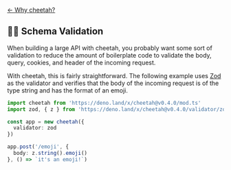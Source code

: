 [← Why cheetah?](https://github.com/azurystudio/cheetah#why-cheetah)

## 🧙‍♂️ Schema Validation

When building a large API with cheetah, you probably want some sort of validation to reduce the amount of boilerplate code to validate the body, query, cookies, and header of the incoming request.

With cheetah, this is fairly straightforward. The following example uses [Zod](https://github.com/colinhacks/zod) as the validator and verifies that the body of the incoming request is of the type string and has the format of an emoji.

```ts
import cheetah from 'https://deno.land/x/cheetah@v0.4.0/mod.ts'
import zod, { z } from 'https://deno.land/x/cheetah@v0.4.0/validator/zod.ts'

const app = new cheetah({
  validator: zod
})

app.post('/emoji', {
  body: z.string().emoji()
}, () => `it's an emoji!`)
```

